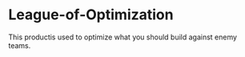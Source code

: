 # League-of-Optimization
This productis used to optimize what you should build against enemy teams.
